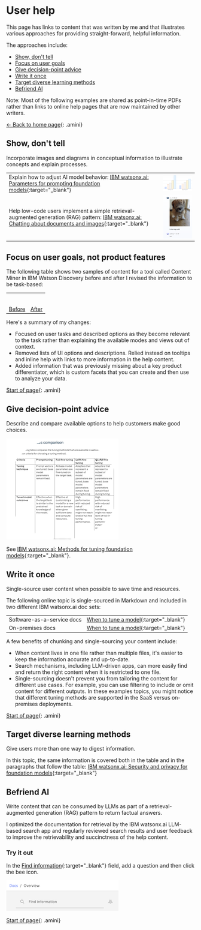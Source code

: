 # User help

This page has links to content that was written by me and that illustrates various approaches for providing straight-forward, helpful information.

The approaches include:

- [Show, don't tell](#show-dont-tell)
- [Focus on user goals](#focus-on-user-goals-not-product-features)
- [Give decision-point advice](#give-decision-point-advice)
- [Write it once](#write-it-once)
- [Target diverse learning methods](#target-diverse-learning-methods)
- [Befriend AI](#befriend-ai)

Note: Most of the following examples are shared as point-in-time PDFs rather than links to online help pages that are now maintained by other writers.

[<- Back to home page](https://michelle-miller.github.io){: .amini}

## Show, don't tell

Incorporate images and diagrams in conceptual information to illustrate concepts and explain processes.

| | |
|-|-|
| Explain how to adjust AI model behavior: [IBM watsonx.ai: Parameters for prompting foundation models](https://michelle-miller.github.io/samples/wx-llm-parameters-sample.pdf){:target="_blank"} | ![Graphs that help to explain LLM temperature parameter](images/temps.png) |
| Help low-code users implement a simple retrieval-augmented generation (RAG) pattern: [IBM watsonx.ai: Chatting about documents and images](https://michelle-miller.github.io/samples/wx-chatting-sample.pdf){:target="_blank"} | ![A cute puppy image being evaluated as safe by an LLM](images/coco.png) |

## Focus on user goals, not product features

The following table shows two samples of content for a tool called Content Miner in IBM Watson Discovery before and after I revised the information to be task-based:

<table style="width:70%">
<tr>
<th style="height: 25px"></th><th></th>
</tr>
<tr>
<td><a href="https://michelle-miller.github.io/samples/contentmine-before.pdf" target="_blank">Before</a></td>
<td><a href="https://michelle-miller.github.io/samples/contentmine-after.pdf" target="_blank">After</a></td>
</tr>
</table>

Here's a summary of my changes:

- Focused on user tasks and described options as they become relevant to the task rather than explaining the available modes and views out of context.
- Removed lists of UI options and descriptions. Relied instead on tooltips and inline help with links to more information in the help content.
- Added information that was previously missing about a key product differentiator, which is custom facets that you can create and then use to analyze your data.


[Start of page](https://michelle-miller.github.io/user-help.html){: .amini}

## Give decision-point advice

Describe and compare available options to help customers make good choices.

![Cropped view of the foundation model tuning comparison table from the linked-to topic](images/tuning-comparison.png)

See [IBM watsonx.ai: Methods for tuning foundation models](https://michelle-miller.github.io/samples/wx-tuning.pdf){:target="_blank"}.

## Write it once

Single-source user content when possible to save time and resources. 

The following online topic is single-sourced in Markdown and included in two different IBM watsonx.ai doc sets:
 
| | |
|-|-|
| Software-as-a-service docs | [When to tune a model](https://www.ibm.com/docs/SSYOK8/wsj/analyze-data/fm-tuning-when.html){:target="_blank"} |
| On-premises docs| [When to tune a model](https://www.ibm.com/docs/SSLSRPV_2.1.x/wsj/analyze-data/fm-tuning-when.html){:target="_blank"} |

A few benefits of chunking and single-sourcing your content include:

- When content lives in one file rather than multiple files, it's easier to keep the information accurate and up-to-date.
- Search mechanisms, including LLM-driven apps, can more easily find and return the right content when it is restricted to one file.
- Single-sourcing doesn't prevent you from tailoring the content for different use cases. For example, you can use filtering to include or omit content for different outputs. In these examples topics, you might notice that different tuning methods are supported in the SaaS versus on-premises deployments.

[Start of page](https://michelle-miller.github.io/user-help.html){: .amini}

## Target diverse learning methods

Give users more than one way to digest information.

In this topic, the same information is covered both in the table and in the paragraphs that follow the table: [IBM watsonx.ai: Security and privacy for foundation models](https://michelle-miller.github.io/samples/wx-security.html){:target="_blank"} 

## Befriend AI

Write content that can be consumed by LLMs as part of a retrieval-augmented generation (RAG) pattern to return factual answers. 

I optimized the documentation for retrieval by the IBM watsonx.ai LLM-based search app and regularly reviewed search results and user feedback to improve the retrievability and succinctness of the help content.

### Try it out

In the [Find information](https://dataplatform.cloud.ibm.com/docs/content/wsj/getting-started/welcome-main.html?context=wx){:target="_blank"} field, add a question and then click the bee icon.

![Screenshot of the LLM app search field on the IBM watsonx.ai documentation site](images/LLM-help.png)

[Start of page](https://michelle-miller.github.io/user-help.html){: .amini}
